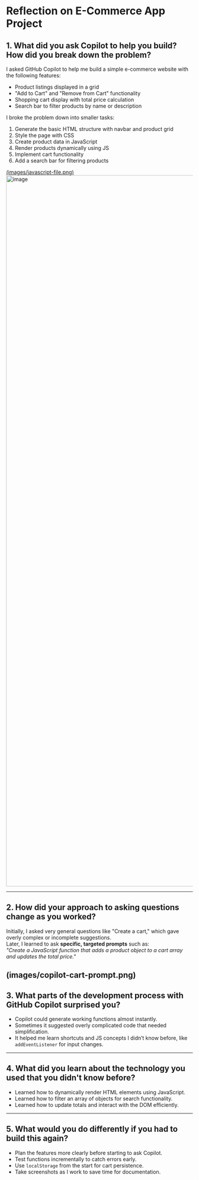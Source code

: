 # Reflection on E-Commerce App Project

## 1. What did you ask Copilot to help you build? How did you break down the problem?
I asked GitHub Copilot to help me build a simple e-commerce website with the following features:
- Product listings displayed in a grid
- "Add to Cart" and "Remove from Cart" functionality
- Shopping cart display with total price calculation
- Search bar to filter products by name or description

I broke the problem down into smaller tasks:
1. Generate the basic HTML structure with navbar and product grid
2. Style the page with CSS
3. Create product data in JavaScript
4. Render products dynamically using JS
5. Implement cart functionality
6. Add a search bar for filtering products
  
[(images/javascript-file.png)](https://github.com/Davide1809/Ecommerce-app/blob/main/images/javascript-file.png?raw=true)<img width="2940" height="1912" alt="image" src="https://github.com/user-attachments/assets/9fcdd77d-19a2-4e49-b997-207a6039d16c" />

---

## 2. How did your approach to asking questions change as you worked?
Initially, I asked very general questions like "Create a cart," which gave overly complex or incomplete suggestions.  
Later, I learned to ask **specific, targeted prompts** such as:  
*"Create a JavaScript function that adds a product object to a cart array and updates the total price."*  

(images/copilot-cart-prompt.png)
---

## 3. What parts of the development process with GitHub Copilot surprised you?
- Copilot could generate working functions almost instantly.  
- Sometimes it suggested overly complicated code that needed simplification.  
- It helped me learn shortcuts and JS concepts I didn’t know before, like `addEventListener` for input changes.  

---

## 4. What did you learn about the technology you used that you didn't know before?
- Learned how to dynamically render HTML elements using JavaScript.  
- Learned how to filter an array of objects for search functionality.  
- Learned how to update totals and interact with the DOM efficiently.  

---

## 5. What would you do differently if you had to build this again?
- Plan the features more clearly before starting to ask Copilot.  
- Test functions incrementally to catch errors early.  
- Use `localStorage` from the start for cart persistence.  
- Take screenshots as I work to save time for documentation.
